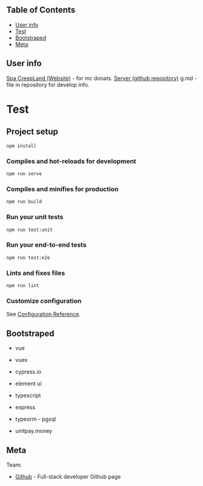 ## Table of Contents

- [User info](#user-info)
- [Test](#test)
- [Bootstraped](#bootstraped)
- [Meta](#meta)	

## User info

[Spa CreepLand (Website)](https://creeper.land/) - for mc donats.
[Server (github repository)](https://creeper.land/)
g.md - file in repository for develop info.

# Test

## Project setup
```
npm install
```

### Compiles and hot-reloads for development
```
npm run serve
```

### Compiles and minifies for production
```
npm run build
```

### Run your unit tests
```
npm run test:unit
```

### Run your end-to-end tests
```
npm run test:e2e
```

### Lints and fixes files
```
npm run lint
```

### Customize configuration
See [Configuration Reference](https://cli.vuejs.org/config/).

## Bootstraped

* vue
* vuex
* cypress.io
* element ui
* typescript


* express
* typeorm - pgsql
* unitpay.money

## Meta

Team:
- [Github](https://barklim.github.io/) - Full-stack developer Github page
